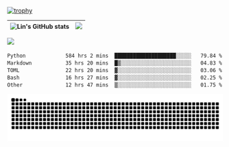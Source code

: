 [![trophy](https://github-profile-trophy.vercel.app/?username=ocss884&column=7)](https://github.com/ocss884)

| ![Lin's GitHub stats](https://github-readme-stats.vercel.app/api?username=ocss884&show_icons=true&hide_border=True&count_private=true) | ![](https://github-readme-streak-stats.herokuapp.com?user=ocss884&hide_border=true&date_format=M%20j%5B%2C%20Y%5D&ring=7EDDCF&fire=7EDDCF") |
| ------------------------------------------------------------ | ------------------------------------------------------------ |

![](https://komarev.com/ghpvc/?username=ocss884&color=brightgreen)

<!--START_SECTION:waka-->

```txt
Python             584 hrs 2 mins  ████████████████████░░░░░   79.84 %
Markdown           35 hrs 20 mins  █▒░░░░░░░░░░░░░░░░░░░░░░░   04.83 %
TOML               22 hrs 20 mins  ▓░░░░░░░░░░░░░░░░░░░░░░░░   03.06 %
Bash               16 hrs 27 mins  ▓░░░░░░░░░░░░░░░░░░░░░░░░   02.25 %
Other              12 hrs 47 mins  ▒░░░░░░░░░░░░░░░░░░░░░░░░   01.75 %
```

<!--END_SECTION:waka-->

<p align="center">
   <img src="https://github.com/ocss884/ocss884/blob/output/github-snake.svg" alt="snake">
</p>
